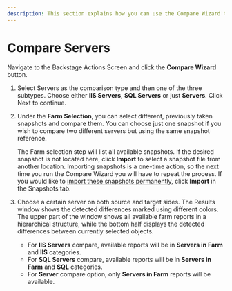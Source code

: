 ```yaml
---
description: This section explains how you can use the Compare Wizard to compare different servers. Including IIS and SQL servers.
---
```


# Compare Servers

Navigate to the Backstage Actions Screen and click the **Compare Wizard** button.

1. Select Servers as the comparison type and then one of the three subtypes. Choose either **IIS Servers**, **SQL Servers** or just **Servers**. Click Next to continue. 
2. Under the **Farm Selection**, you can select different, previously taken snapshots and compare them. You can choose just one snapshot if you wish to compare two different servers but using the same snapshot reference.

   The Farm selection step will list all available snapshots. If the desired snapshot is not located here, click **Import** to select a snapshot file from another location. Importing snapshots is a one-time action, so the next time you run the Compare Wizard you will have to repeat the process. If you would like to [import these snapshots permanently](../../get-to-know-spdockit/snapshots-screen.md), click **Import** in the Snapshots tab.

3. Choose a certain server on both source and target sides. The Results window shows the detected differences marked using different colors. The upper part of the window shows all available farm reports in a hierarchical structure, while the bottom half displays the detected differences between currently selected objects.
   * For **IIS Servers** compare, available reports will be in **Servers in Farm** and **IIS** categories.  
   * For **SQL Servers** compare, available reports will be in **Servers in Farm** and **SQL** categories.  
   * For **Server** compare option, only **Servers in Farm** reports will be available. 


